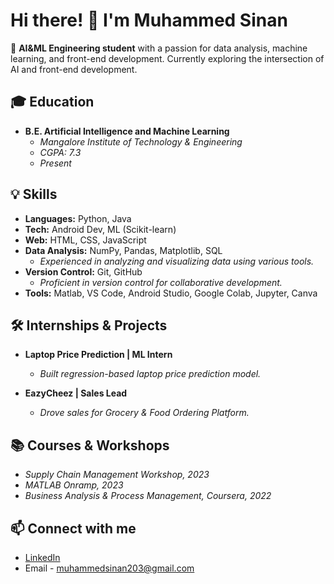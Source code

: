 # Hi there! 👋 I'm Muhammed Sinan

🚀 **AI&ML Engineering student** with a passion for data analysis, machine learning, and front-end development. Currently exploring the intersection of AI and front-end development.

## 🎓 Education
- **B.E. Artificial Intelligence and Machine Learning**
  - *Mangalore Institute of Technology & Engineering*
  - *CGPA: 7.3*
  - *Present*

## 💡 Skills
- **Languages:** Python, Java
- **Tech:** Android Dev, ML (Scikit-learn)
- **Web:** HTML, CSS, JavaScript
- **Data Analysis:** NumPy, Pandas, Matplotlib, SQL
  - *Experienced in analyzing and visualizing data using various tools.*
- **Version Control:** Git, GitHub
  - *Proficient in version control for collaborative development.*
- **Tools:** Matlab, VS Code, Android Studio, Google Colab, Jupyter, Canva

## 🛠 Internships & Projects
- **Laptop Price Prediction | ML Intern**
  - *Built regression-based laptop price prediction model.*

- **EazyCheez | Sales Lead**
  - *Drove sales for Grocery & Food Ordering Platform.*

## 📚 Courses & Workshops
- *Supply Chain Management Workshop, 2023*
- *MATLAB Onramp, 2023*
- *Business Analysis & Process Management, Coursera, 2022*

## 📫 Connect with me
- [LinkedIn](https://www.linkedin.com/in/muhammed-sinan-87a81a254/)
- Email - muhammedsinan203@gmail.com
